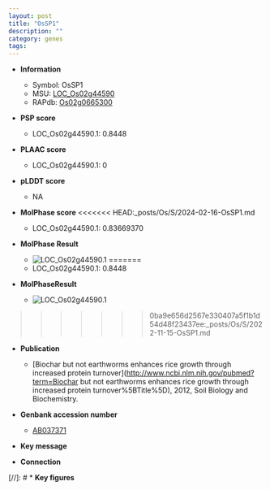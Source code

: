 ```yaml
---
layout: post
title: "OsSP1"
description: ""
category: genes
tags: 
---
```


* **Information**  
    + Symbol: OsSP1  
    + MSU: [LOC_Os02g44590](http://rice.plantbiology.msu.edu/cgi-bin/ORF_infopage.cgi?orf=LOC_Os02g44590)  
    + RAPdb: [Os02g0665300](http://rapdb.dna.affrc.go.jp/viewer/gbrowse_details/irgsp1?name=Os02g0665300)  

* **PSP score**  
    + LOC_Os02g44590.1: 0.8448 

* **PLAAC score**  
    + LOC_Os02g44590.1: 0 

* **pLDDT score**
    + NA


* **MolPhase score**
<<<<<<< HEAD:_posts/Os/S/2024-02-16-OsSP1.md
    + LOC_Os02g44590.1: 0.83669370

* **MolPhase Result**
    + ![LOC_Os02g44590.1](https://304243504.github.io/Pictures/LOC_Os02g/LOC_Os02g44590.1.png)
=======
    + LOC_Os02g44590.1: 0.8448

* **MolPhaseResult**
    + ![LOC_Os02g44590.1](https://ricepsp.github.io/pictures/LOC_Os02g/LOC_Os02g44590.1.png)
>>>>>>> 0ba9e656d2567e330407a5f1b1d54d48f23437ee:_posts/Os/S/2022-11-15-OsSP1.md

* **Publication**  
    + [Biochar but not earthworms enhances rice growth through increased protein turnover](http://www.ncbi.nlm.nih.gov/pubmed?term=Biochar but not earthworms enhances rice growth through increased protein turnover%5BTitle%5D), 2012, Soil Biology and Biochemistry.

* **Genbank accession number**  
    + [AB037371](http://www.ncbi.nlm.nih.gov/nuccore/AB037371)

* **Key message**  

* **Connection**  

[//]: # * **Key figures**  


